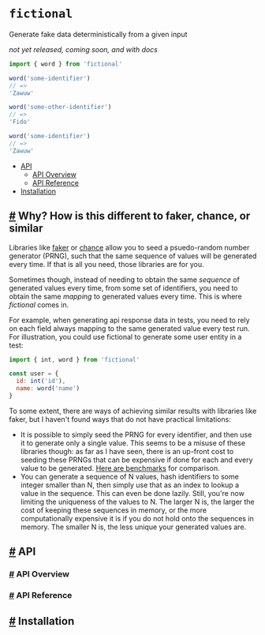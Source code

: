 # `fictional`

Generate fake data deterministically from a given input

_not yet released, coming soon, and with docs_

```js
import { word } from 'fictional'

word('some-identifier')
// =>
'Zawuw'

word('some-other-identifier')
// =>
'Fido'

word('some-identifier')
// =>
'Zawuw'
```

* [API](#api)
  * [API Overview](#api-overview)
  * [API Reference](#api-ref)
* [Installation](#installation)

## <a name="why" href="#why">#</a> Why? How is this different to faker, chance, or similar
Libraries like [faker](https://github.com/marak/Faker.js/) or [chance](https://chancejs.com/) allow you to seed a psuedo-random number generator (PRNG), such that the same sequence of values will be generated every time. If that is all you need, those libraries are for you.

Sometimes though, instead of needing to obtain the same _sequence_ of generated values every time, from some set of identifiers, you need to obtain the same _mapping_ to generated values every time. This is where _fictional_ comes in.

For example, when generating api response data in tests, you need to rely on each field always mapping to the same generated value every test run. For illustration, you could use fictional to generate some user entity in a test:

```js
import { int, word } from 'fictional'

const user = {
  id: int('id'),
  name: word('name')
}
```

To some extent, there are ways of achieving similar results with libraries like faker, but I haven't found ways that do not have practical limitations:
* It is possible to simply seed the PRNG for every identifier, and then use it to generate only a single value. This seems to be a misuse of these libraries though: as far as I have seen, there is an up-front cost to seeding these PRNGs that can be expensive if done for each and every value to be generated. [Here are benchmarks](TODO) for comparison.
* You can generate a sequence of N values, hash identifiers to some integer smaller than N, then simply use that as an index to lookup a value in the sequence. This can even be done lazily. Still, you're now limiting the uniqueness of the values to N. The larger N is, the larger the cost of keeping these sequences in memory, or the more computationally expensive it is if you do not hold onto the sequences in memory. The smaller N is, the less unique your generated values are.

## <a name="api" href="#api">#</a> API

### <a name="api" href="#api-overview">#</a> API Overview

### <a name="api" href="#api-ref">#</a> API Reference

## <a name="installation" href="#installation">#</a> Installation
